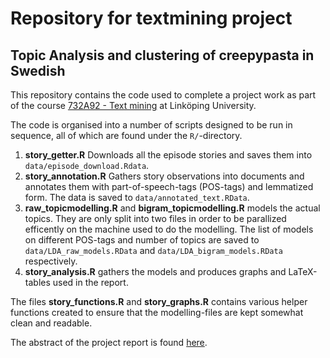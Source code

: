 # Repository for textmining project

## Topic Analysis and clustering of creepypasta in Swedish

This repository contains the code used to complete a project work as part of the course [732A92 - Text mining](https://www.ida.liu.se/~732A92/) at Linköping University.

The code is organised into a number of scripts designed to be run in sequence, all of which are found under the `R/`-directory.

1. **story_getter.R** Downloads all the episode stories and saves them into `data/episode_download.Rdata`.
2. **story_annotation.R** Gathers story observations into documents and annotates them with part-of-speech-tags (POS-tags) and lemmatized form. The data is saved to `data/annotated_text.RData`.
3. **raw_topicmodelling.R** and  **bigram_topicmodelling.R** models the actual topics. They are only split into two files in order to be parallized efficently on the machine used to do the modelling. The list of models on different POS-tags and number of topics are saved to `data/LDA_raw_models.RData` and `data/LDA_bigram_models.RData` respectively.
4. **story_analysis.R** gathers the models and produces graphs and LaTeX-tables used in the report.

The files **story_functions.R** and  **story_graphs.R** contains various helper functions created to ensure that the modelling-files are kept somewhat clean and readable.

The abstract of the project report is found [here](https://github.com/Napoleongl/creepy/blob/master/732A92-2019-PRA1-guslu389.txt).
